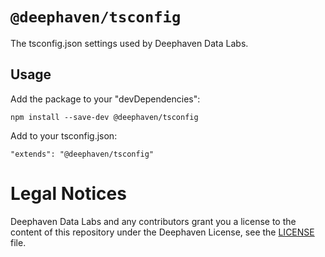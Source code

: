 # `@deephaven/tsconfig`

The tsconfig.json settings used by Deephaven Data Labs.

## Usage

Add the package to your "devDependencies":

```
npm install --save-dev @deephaven/tsconfig
```

Add to your tsconfig.json:

```
"extends": "@deephaven/tsconfig"
```

# Legal Notices

Deephaven Data Labs and any contributors grant you a license to the content of this repository under the Deephaven License, see the [LICENSE](LICENSE.md) file.
